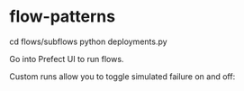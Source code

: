 # flow-patterns

cd flows/subflows
python deployments.py

Go into Prefect UI to run flows.

Custom runs allow you to toggle simulated failure on and off:
